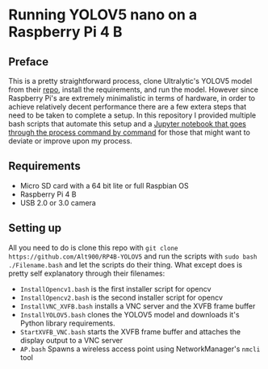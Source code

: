 # Running YOLOV5 nano on a Raspberry Pi 4 B
## Preface 
This is a pretty straightforward process, clone Ultralytic's YOLOV5 model from their [repo](https://github.com/ultralytics/yolov5), install the requirements, and run the model. However since Raspberry Pi's are extremely minimalistic in terms of hardware, in order to achieve relatively decent performance there are a few extera steps that need to be taken to complete a setup. In this repository I provided multiple bash scripts that automate this setup and a [Jupyter notebook that goes through the process command by command](https://github.com/Alt900/RP4B-YOLOV5) for those that might want to deviate or improve upon my process.

## Requirements
- Micro SD card with a 64 bit lite or full Raspbian OS
- Raspberry Pi 4 B
- USB 2.0 or 3.0 camera

## Setting up
All you need to do is clone this repo with `git clone https://github.com/Alt900/RP4B-YOLOV5` and run the scripts with `sudo bash ./Filename.bash` and let the scripts do their thing. What except does is pretty self explanatory through their filenames:
- `InstallOpencv1.bash` is the first installer script for opencv
- `InstallOpencv2.bash` is the second installer script for opencv
- `InstallVNC_XVFB.bash` installs a VNC server and the XVFB frame buffer
- `InstallYOLOV5.bash` clones the YOLOV5 model and downloads it's Python library requirements.
- `StartXVFB_VNC.bash` starts the XVFB frame buffer and attaches the display output to a VNC server 
- `AP.bash` Spawns a wireless access point using NetworkManager's `nmcli` tool